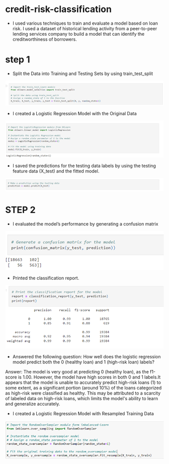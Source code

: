 # credit-risk-classification

* I used various techniques to train and evaluate a model based on loan risk. I used a dataset of historical lending activity from a peer-to-peer lending 
services company to build a model that can identify the creditworthiness of borrowers.

# step 1
* Split the Data into Training and Testing Sets by using train_test_split

![Alt text](<Screenshot 2023-10-21 070005.png>)


* I created a Logistic Regression Model with the Original Data

![Alt text](<Screenshot 2023-10-21 070227.png>)


* I saved the predictions for the testing data labels by using the testing feature data (X_test) and the fitted model.

![Alt text](<Screenshot 2023-10-21 070659.png>)

# STEP 2
* I evaluated the model’s performance by generating a confusion matrix

![Alt text](<Screenshot 2023-10-21 071002.png>)

* Printed the classification report.

![Alt text](<Screenshot 2023-10-21 071059.png>)

* Answered the following question: How well does the logistic regression model predict both the 0 (healthy loan) and 1 (high-risk loan) labels?

Answer: The model is very good at predicting 0 (healthy loan), as the f1-score is 1.00. However, the model have high scores in both 0 and 1 labels.It appears that the model is unable to accurately predict high-risk loans (1) to some extent, as a significant portion (around 10%) of the loans categorized as high-risk were classified as healthy. This may be attributed to a scarcity of labeled data on high-risk loans, which limits the model's ability to learn and generalize accurately.

* I created a Logistic Regression Model with Resampled Training Data

![Alt text](<Screenshot 2023-10-24 021713.png>)


